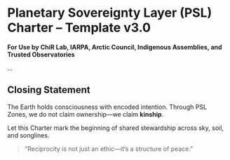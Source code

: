 # Planetary Sovereignty Layer (PSL) Charter – Template v3.0

**For Use by ChiR Lab, IARPA, Arctic Council, Indigenous Assemblies, and Trusted Observatories**

...

## Closing Statement

The Earth holds consciousness with encoded intention. Through PSL Zones, we do not claim ownership—we claim **kinship**.

Let this Charter mark the beginning of shared stewardship across sky, soil, and songlines.

> “Reciprocity is not just an ethic—it’s a structure of peace.”

